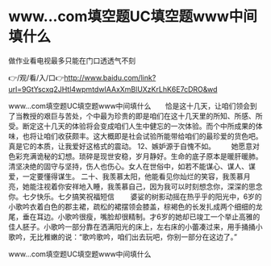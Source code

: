 # www...com填空题UC填空题www中间填什么
做作业看电视最多只能在门口透透气不刻

👉/观/看/入/口👉http://www.baidu.com/link?url=9GtYscxq2JHtl4wpmtdwIAAxXmBlUXzKrLhK6E7cDRO&wd

www...com填空题UC填空题www中间填什么　　恰是这十几天，让咱们领会到了当教授的艰巨与苦处，个中最为珍贵的即是咱们在这十几天里的所知、所感、所受。断定这十几天的体验将会变成咱们人生中健忘的一次体验。而个中所成果的体味，也将让咱们收获颇丰。这大概即是社会试验所能带给咱们的最珍爱的货色吧。真是它的本质，让我爱好这格式的震动。
	12、嫉妒源于自愧不如。
　　她愿意对色彩充满诡秘的幻想。琐碎是现世安稳，岁月静好。生命的底子原本是暖肝暖肺。清坚决绝的固守与坚持，伤人也伤心。女人在世俗中，如若不能谋心、谋人、谋爱，一定要懂得谋生。
	二十、我羡慕太阳，他能看见你灿烂的笑容，我羡慕月亮，她能注视着你安祥地入睡，我羡慕自己，因为我可以时刻想念你，深深的思念你。七夕快乐。七夕搞笑祝福短信
　　婆娑的树影动摇在热乎乎的阳光中，6岁的小歌吟衣着白色的郡主裙，疏松的裙摆领会膝盖，棕褐色的长发扎成两个细细的龙尾，垂在耳边。小歌吟很瘦，嘴脸却很精制。才6岁的她却已竣工一个举止高雅的佳人胚子。小歌吟一部分靠在洒满阳光的床上，左右床的小蕾凑过来，用手捅捅小歌吟，无比稚嫩的说：“歌吟歌吟，咱们出去玩吧，你别一部分在这边了。”

www...com填空题UC填空题www中间填什么
